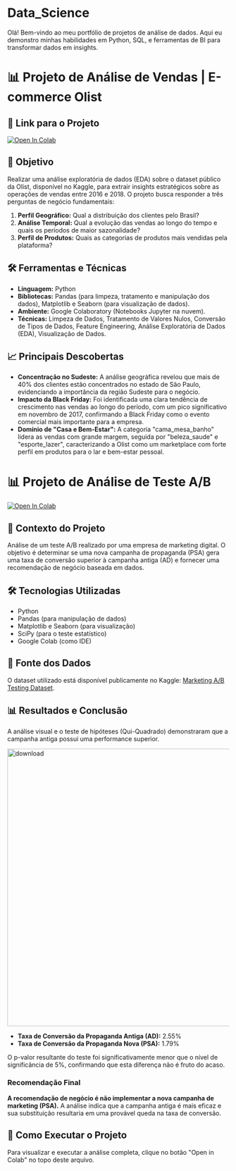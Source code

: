 # Data_Science
Olá! Bem-vindo ao meu portfólio de projetos de análise de dados.  Aqui eu demonstro minhas habilidades em Python, SQL, e ferramentas de BI para transformar dados em insights.

# 📊 Projeto de Análise de Vendas | E-commerce Olist

## 🔗 Link para o Projeto

[![Open In Colab](https://colab.research.google.com/assets/colab-badge.svg)](https://colab.research.google.com/drive/1PLXn3dQD0mLLD22KxQnHfyDIQ_wSG5pG?usp=sharing)

## 🎯 Objetivo

Realizar uma análise exploratória de dados (EDA) sobre o dataset público da Olist, disponível no Kaggle, para extrair insights estratégicos sobre as operações de vendas entre 2016 e 2018. O projeto busca responder a três perguntas de negócio fundamentais:
1.  **Perfil Geográfico:** Qual a distribuição dos clientes pelo Brasil?
2.  **Análise Temporal:** Qual a evolução das vendas ao longo do tempo e quais os períodos de maior sazonalidade?
3.  **Perfil de Produtos:** Quais as categorias de produtos mais vendidas pela plataforma?

## 🛠️ Ferramentas e Técnicas

* **Linguagem:** Python
* **Bibliotecas:** Pandas (para limpeza, tratamento e manipulação dos dados), Matplotlib e Seaborn (para visualização de dados).
* **Ambiente:** Google Colaboratory (Notebooks Jupyter na nuvem).
* **Técnicas:** Limpeza de Dados, Tratamento de Valores Nulos, Conversão de Tipos de Dados, Feature Engineering, Análise Exploratória de Dados (EDA), Visualização de Dados.

## 📈 Principais Descobertas

* **Concentração no Sudeste:** A análise geográfica revelou que mais de 40% dos clientes estão concentrados no estado de São Paulo, evidenciando a importância da região Sudeste para o negócio.
* **Impacto da Black Friday:** Foi identificada uma clara tendência de crescimento nas vendas ao longo do período, com um pico significativo em novembro de 2017, confirmando a Black Friday como o evento comercial mais importante para a empresa.
* **Domínio de "Casa e Bem-Estar":** A categoria "cama_mesa_banho" lidera as vendas com grande margem, seguida por "beleza_saude" e "esporte_lazer", caracterizando a Olist como um marketplace com forte perfil em produtos para o lar e bem-estar pessoal.

# 📊 Projeto de Análise de Teste A/B

[![Open In Colab](https://colab.research.google.com/assets/colab-badge.svg)](https://colab.research.google.com/drive/1W9k9P92M1MZX1jUbFV0xcxPOHPFmiTOb?usp=sharing)

## 🎯 Contexto do Projeto
Análise de um teste A/B realizado por uma empresa de marketing digital. O objetivo é determinar se uma nova campanha de propaganda (PSA) gera uma taxa de conversão superior à campanha antiga (AD) e fornecer uma recomendação de negócio baseada em dados.

## 🛠️ Tecnologias Utilizadas
- Python
- Pandas (para manipulação de dados)
- Matplotlib e Seaborn (para visualização)
- SciPy (para o teste estatístico)
- Google Colab (como IDE)

## 📂 Fonte dos Dados
O dataset utilizado está disponível publicamente no Kaggle: [Marketing A/B Testing Dataset](https://www.kaggle.com/datasets/faviovaz/marketing-ab-testing).

## 📊 Resultados e Conclusão
A análise visual e o teste de hipóteses (Qui-Quadrado) demonstraram que a campanha antiga possui uma performance superior.

<img width="850" height="630" alt="download" src="https://github.com/user-attachments/assets/91992964-810d-4715-aa8d-d1c445cadb55" />

* **Taxa de Conversão da Propaganda Antiga (AD):** 2.55%
* **Taxa de Conversão da Propaganda Nova (PSA):** 1.79%

O p-valor resultante do teste foi significativamente menor que o nível de significância de 5%, confirmando que esta diferença não é fruto do acaso.

### Recomendação Final
**A recomendação de negócio é não implementar a nova campanha de marketing (PSA).** A análise indica que a campanha antiga é mais eficaz e sua substituição resultaria em uma provável queda na taxa de conversão.

## 🚀 Como Executar o Projeto
Para visualizar e executar a análise completa, clique no botão "Open in Colab" no topo deste arquivo.

